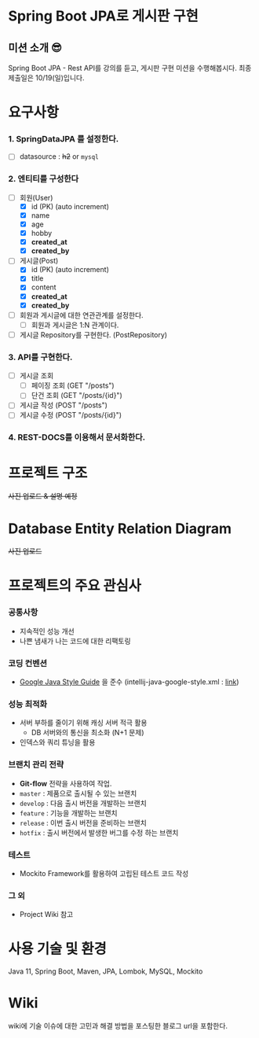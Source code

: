 # Spring Boot JPA로 게시판 구현

## 미션 소개 😎

Spring Boot JPA - Rest API를 강의를 듣고, 게시판 구현 미션을 수행해봅시다. 최종 제출일은 10/19(일)입니다.

# 요구사항

### **1. SpringDataJPA 를 설정한다.**

- [ ] datasource : ~~h2~~ or `mysql`

### **2. 엔티티를 구성한다**

- [ ] 회원(User)
  - [x] id (PK) (auto increment)
  - [x] name
  - [x] age
  - [x] hobby
  - [x] **created_at**
  - [x] **created_by**
- [ ] 게시글(Post)
  - [x] id (PK) (auto increment)
  - [x] title
  - [x] content
  - [x] **created_at**
  - [x] **created_by**
- [ ] 회원과 게시글에 대한 연관관계를 설정한다.
  - [ ] 회원과 게시글은 1:N 관계이다.
- [ ] 게시글 Repository를 구현한다. (PostRepository)

### **3. API를 구현한다.**

- [ ] 게시글 조회
  - [ ] 페이징 조회 (GET "/posts")
  - [ ] 단건 조회 (GET "/posts/{id}")
- [ ] 게시글 작성 (POST "/posts")
- [ ] 게시글 수정 (POST "/posts/{id}")

### 4. REST-DOCS를 이용해서 문서화한다.

# 프로젝트 구조

~~사진 업로드 & 설명 예정~~

# Database Entity Relation Diagram

~~사진 업로드~~

# 프로젝트의 주요 관심사

### 공통사항

- 지속적인 성능 개선
- 나쁜 냄새가 나는 코드에 대한 리팩토링

### 코딩 컨벤션 

- [Google Java Style Guide](https://google.github.io/styleguide/javaguide.html) 을 준수 (intellij-java-google-style.xml : [link](https://github.com/google/styleguide))

### 성능 최적화

- 서버 부하를 줄이기 위해 캐싱 서버 적극 활용
  - DB 서버와의 통신을 최소화 (N+1 문제)
- 인덱스와 쿼리 튜닝을 활용

### 브랜치 관리 전략

- **Git-flow** 전략을 사용하여 작업.
- `master` : 제품으로 출시될 수 있는 브랜치
- `develop` : 다음 출시 버전을 개발하는 브랜치
- `feature` : 기능을 개발하는 브랜치
- `release` : 이번 출시 버전을 준비하는 브랜치
- `hotfix` : 출시 버전에서 발생한 버그를 수정 하는 브랜치

### 테스트

- Mockito Framework를 활용하여 고립된 테스트 코드 작성

### 그 외

- Project Wiki 참고

# 사용 기술 및 환경

Java 11, Spring Boot, Maven, JPA, Lombok, MySQL, Mockito

# Wiki

wiki에 기술 이슈에 대한 고민과 해결 방법을 포스팅한 블로그 url을 포함한다.

